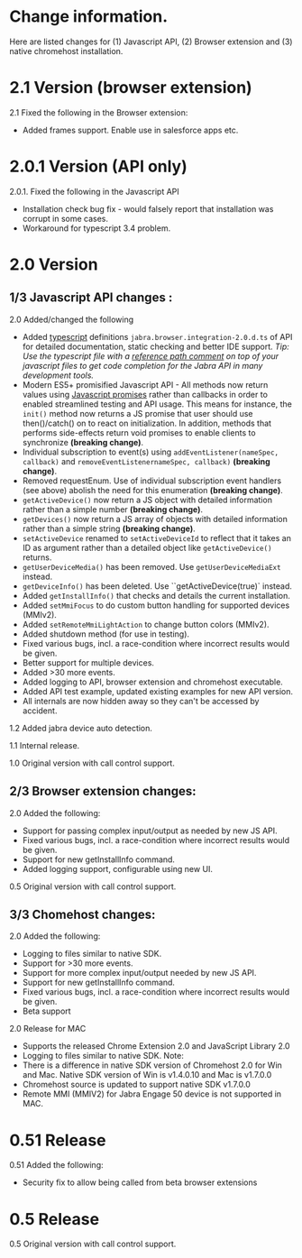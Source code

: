 # Change information.

Here are listed changes for (1) Javascript API, (2) Browser extension and (3) native chromehost installation. 

# 2.1 Version (browser extension)

2.1 Fixed the following in the Browser extension:
* Added frames support. Enable use in salesforce apps etc.

# 2.0.1 Version (API only)

2.0.1. Fixed the following in the Javascript API
* Installation check bug fix - would falsely report that installation was corrupt in some cases.
* Workaround for typescript 3.4 problem.

# 2.0 Version

## 1/3 Javascript API changes :

2.0 Added/changed the following
* Added [typescript](https://www.typescriptlang.org/) definitions `jabra.browser.integration-2.0.d.ts` of API for detailed documentation, static checking and better IDE support. *Tip: Use the typescript file with a [reference path comment](https://www.typescriptlang.org/docs/handbook/triple-slash-directives.html) on top of your javascript files to get code completion for the Jabra API in many development tools.* 
* Modern ES5+ promisified Javascript API - All methods now return values using [Javascript promises](https://developer.mozilla.org/en-US/docs/Web/JavaScript/Reference/Global_Objects/Promise) rather than callbacks in order to enabled streamlined testing and API usage. This means for instance, the `init()` method now returns a JS promise that user should use then()/catch() on to react on initialization. In addition, methods that performs side-effects return void promises
to enable clients to synchronize **(breaking change)**.
* Individual subscription to event(s) using `addEventListener(nameSpec, callback)` and `removeEventListenernameSpec, callback)` **(breaking change)**.
* Removed requestEnum. Use of individual subscription event handlers (see above) abolish the need for this enumeration **(breaking change)**.
* `getActiveDevice()` now return a JS object with detailed information rather than a simple number **(breaking change)**.
* `getDevices()` now return a JS array of objects with detailed information rather than a simple string **(breaking change)**.
* `setActiveDevice` renamed to `setActiveDeviceId` to reflect that it takes an ID as argument rather than a detailed object like `getActiveDevice()` returns.
* `getUserDeviceMedia()` has been removed. Use `getUserDeviceMediaExt` instead.
* `getDeviceInfo()` has been deleted. Use ``getActiveDevice(true)` instead.
* Added `getInstallInfo()` that checks and details the current installation.    
* Added `setMmiFocus` to do custom button handling for supported devices (MMIv2).
* Added `setRemoteMmiLightAction` to change button colors (MMIv2).
* Added shutdown method (for use in testing).
* Fixed various bugs, incl. a race-condition where incorrect results would be given.
* Better support for multiple devices.
* Added >30 more events.
* Added logging to API, browser extension and chromehost executable.
* Added API test example, updated existing examples for new API version.
* All internals are now hidden away so they can't be accessed by accident.

1.2 Added jabra device auto detection.

1.1 Internal release.

1.0 Original version with call control support.

## 2/3 Browser extension changes:

2.0 Added the following:
* Support for passing complex input/output as needed by new JS API.
* Fixed various bugs, incl. a race-condition where incorrect results would be given.
* Support for new getInstallInfo command.
* Added logging support, configurable using new UI.

0.5 Original version with call control support.

## 3/3 Chomehost changes:
2.0 Added the following:
* Logging to files similar to native SDK.
* Support for >30 more events.
* Support for more complex input/output needed by new JS API.
* Support for new getInstallInfo command.
* Fixed various bugs, incl. a race-condition where incorrect results would be given.
* Beta support

2.0 Release for MAC
* Supports the released Chrome Extension 2.0 and JavaScript Library 2.0
* Logging to files similar to native SDK.
Note: 
* There is a difference in native SDK version of Chromehost 2.0 for Win and Mac. Native SDK version of Win is v1.4.0.10 and Mac is v1.7.0.0
* Chromehost source is updated to support native SDK v1.7.0.0
* Remote MMI (MMIV2) for Jabra Engage 50 device is not supported in MAC.

# 0.51 Release

0.51 Added the following:
* Security fix to allow being called from beta browser extensions

# 0.5 Release

0.5 Original version with call control support.